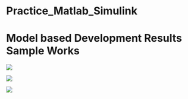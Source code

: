 # Practice_Matlab_Simulink

# Model based Development Results Sample Works

![](https://user-images.githubusercontent.com/84629235/129476071-8eb4d8dc-36b4-4bce-8385-5c68a3de82c7.png)

![](https://user-images.githubusercontent.com/84629235/134854949-4521e490-018b-4887-9f38-c212990914c3.png)

![](https://user-images.githubusercontent.com/84629235/144716905-537d7cad-8d3a-4fd8-9ef5-ed56c48aa076.png)
